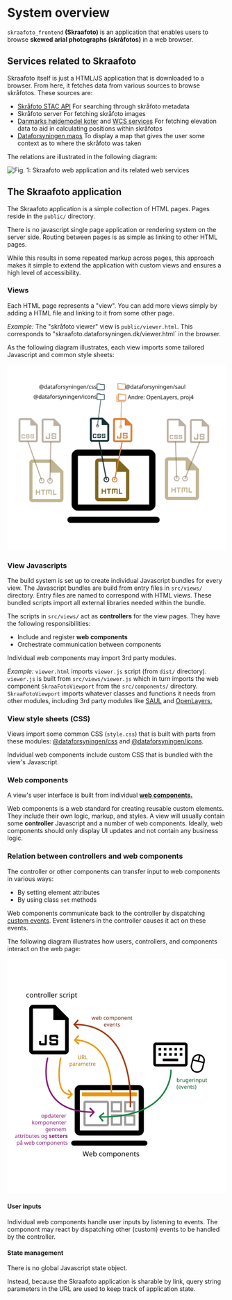 # System overview

`skraafoto_frontend` **(Skraafoto)** is an application that enables users to browse **skewed arial photographs (skråfotos)** in a web browser.


## Services related to Skraafoto

Skraafoto itself is just a HTML/JS application that is downloaded to a browser. 
From here, it fetches data from various sources to browse skråfotos. These sources are:

- [Skråfoto STAC API](https://github.com/SDFIdk/skraafoto_stac_public/blob/main/dokumentation.md)
  For searching through skråfoto metadata 
- Skråfoto server 
  For fetching skråfoto images
- [Danmarks højdemodel koter](https://datafordeler.dk/dataoversigt/danmarks-hoejdemodel-dhm/koter/) and [WCS services](https://datafordeler.dk/dataoversigt/danmarks-hoejdemodel-dhm/dhm-wcs/)
  For fetching elevation data to aid in calculating positions within skråfotos
- [Dataforsyningen maps](https://dataforsyningen.dk/data/962)
  To display a map that gives the user some context as to where the skråfoto was taken

The relations are illustrated in the following diagram:

![Fig. 1: Skraafoto web application and its related web services](./images/high-level.svg)


## The Skraafoto application

The Skraafoto application is a simple collection of HTML pages.
Pages reside in the `public/` directory.

There is no javascript single page application or rendering system on the server side.
Routing between pages is as simple as linking to other HTML pages.

While this results in some repeated markup across pages, this approach makes it simple to extend the application with custom views and ensures a high level of accessibility.

### Views

Each HTML page represents a "view".
You can add more views simply by adding a HTML file and linking to it from some other page.

<em>Example:</em> The "skråfoto viewer" view is `public/viewer.html`. 
This corresponds to "skraafoto.dataforsyningen.dk/viewer.html` in the browser.

As the following diagram illustrates, each view imports some tailored Javascript and common style sheets:

![Fig. 2: Web pages and their related resources](./images/page-level.svg)

### View Javascripts

The build system is set up to create individual Javascript bundles for every view. 
The Javascript bundles are build from entry files in `src/views/` directory. Entry files are named to correspond with HTML views. These bundled scripts import all external libraries needed within the bundle.

The scripts in `src/views/` act as **controllers** for the view pages. They have the following responsibilities:

- Include and register **web components**
- Orchestrate communication between components 

Individual web components may import 3rd party modules.

<em>Example:</em> `viewer.html` imports `viewer.js` script (from `dist/` directory). 
`viewer.js` is built from `src/views/viewer.js` which in turn imports the web component `SkraaFotoViewport` from the `src/components/` directory.
`SkraaFotoViewport` imports whatever classes and functions it needs from other modules, including 3rd party modules like [SAUL](https://www.npmjs.com/package/@dataforsyningen/saul) and [OpenLayers.](https://www.npmjs.com/package/ol)

### View style sheets (CSS)

Views import some common CSS (`style.css`) that is built with parts from these modules: [@dataforsyningen/css](https://www.npmjs.com/package/@dataforsyningen/css) and [@dataforsyningen/icons](https://www.npmjs.com/package/@dataforsyningen/icons).

Indvidual web components include custom CSS that is bundled with the view's Javascript.

### Web components

A view's user interface is built from individual **[web components.](https://developer.mozilla.org/en-US/docs/Web/Web_Components)**

Web components is a web standard for creating reusable custom elements. They include their own logic, markup, and styles.
A view will usually contain some **controller** Javascript and a number of web components.
Ideally, web components should only display UI updates and not contain any business logic. 

### Relation between controllers and web components

The controller or other components can transfer input to web components in various ways:

- By setting element attributes 
- By using class `set` methods

Web components communicate back to the controller by dispatching [custom events](https://developer.mozilla.org/en-US/docs/Web/API/CustomEvent).
Event listeners in the controller causes it act on these events.

The following diagram illustrates how users, controllers, and components interact on the web page:

![Fig. 3: Communication between components and controller scripts within web pages](./images/javascript-level.svg)

#### User inputs

Individual web components handle user inputs by listening to events. The componont may react by dispatching other (custom) events to be handled by the controller.

#### State management

There is no global Javascript state object. 

Instead, because the Skraafoto application is sharable by link, query string parameters in the URL are used to keep track of application state.
